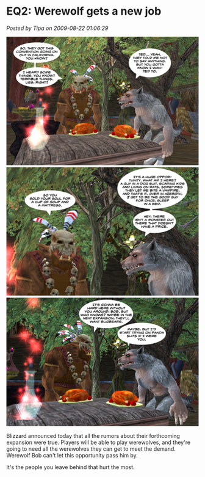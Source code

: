 # EQ2: Werewolf gets a new job

*Posted by Tipa on 2009-08-22 01:06:29*

![Werewolf Bob Gets a New Job](../../../uploads/2009/08/eq2bugbearwerewolf-2.jpg "Werewolf Bob Gets a New Job")

Blizzard announced today that all the rumors about their forthcoming expansion were true. Players will be able to play werewolves, and they're going to need all the werewolves they can get to meet the demand. Werewolf Bob can't let this opportunity pass him by.

It's the people you leave behind that hurt the most.

